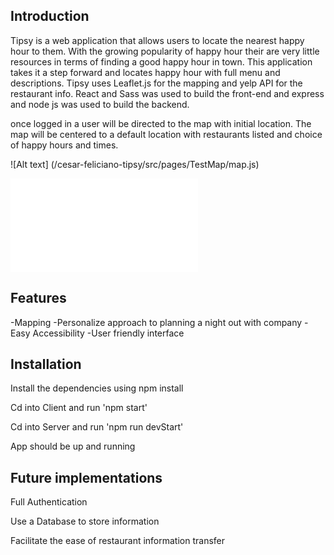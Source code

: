 ## Introduction

Tipsy is a web application that allows users to locate the nearest happy hour to them. With the growing popularity of happy hour their are very little resources in terms of finding a good happy hour in town. This application takes it a step forward and locates happy hour with full menu and descriptions. Tipsy uses Leaflet.js for the mapping and yelp API for the restaurant info. React and Sass was used to build the front-end and express and node js was used to build the backend.

once logged in a user will be directed to the map with initial location. The map will be centered to a default location with restaurants listed and choice of happy hours and times.


![Alt text] (/cesar-feliciano-tipsy/src/pages/TestMap/map.js)

![Alt text](/cesar-feliciano-tipsy/src/pages/Featured/Featured.js)

## Features

-Mapping
-Personalize approach to planning a night out with company
-Easy Accessibility
-User friendly interface

## Installation

Install the dependencies using npm install

Cd into Client and run 'npm start'

Cd into Server and run 'npm run devStart'

App should be up and running

## Future implementations
 
Full Authentication

Use a Database to store information

Facilitate the ease of restaurant information transfer
